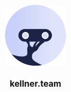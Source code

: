 <p align="center">
    <img alt="kellner.team logo" src="Writerside/images/my-logo.svg" style="width:200px;"/><br>    
</p>
<h1 align="center">kellner.team</h1>